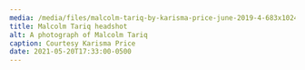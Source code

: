 ```yaml
---
media: /media/files/malcolm-tariq-by-karisma-price-june-2019-4-683x1024-1-.jpeg
title: Malcolm Tariq headshot
alt: A photograph of Malcolm Tariq
caption: Courtesy Karisma Price
date: 2021-05-20T17:33:00-0500
---
```

